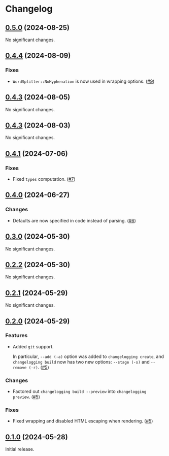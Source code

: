 # Changelog

<!-- changelogging: start -->

## [0.5.0](https://github.com/nekitdev/changelogging/tree/v0.5.0) (2024-08-25)

No significant changes.

## [0.4.4](https://github.com/nekitdev/changelogging/tree/v0.4.4) (2024-08-09)

### Fixes

- `WordSplitter::NoHyphenation` is now used in wrapping options.
  ([#9](https://github.com/nekitdev/changelogging/pull/9))

## [0.4.3](https://github.com/nekitdev/changelogging/tree/v0.4.3) (2024-08-05)

No significant changes.

## [0.4.3](https://github.com/nekitdev/changelogging/tree/v0.4.3) (2024-08-03)

No significant changes.

## [0.4.1](https://github.com/nekitdev/changelogging/tree/v0.4.1) (2024-07-06)

### Fixes

- Fixed `types` computation. ([#7](https://github.com/nekitdev/changelogging/pull/7))

## [0.4.0](https://github.com/nekitdev/changelogging/tree/v0.4.0) (2024-06-27)

### Changes

- Defaults are now specified in code instead of parsing.
  ([#6](https://github.com/nekitdev/changelogging/pull/6))

## [0.3.0](https://github.com/nekitdev/changelogging/tree/v0.3.0) (2024-05-30)

No significant changes.

## [0.2.2](https://github.com/nekitdev/changelogging/tree/v0.2.2) (2024-05-30)

No significant changes.

## [0.2.1](https://github.com/nekitdev/changelogging/tree/v0.2.1) (2024-05-29)

No significant changes.

## [0.2.0](https://github.com/nekitdev/changelogging/tree/v0.2.0) (2024-05-29)

### Features

- Added `git` support.

  In particular, `--add (-a)` option was added to `changelogging create`,
  and `changelogging build` now has two new options: `--stage (-s)` and `--remove (-r)`.
  ([#5](https://github.com/nekitdev/changelogging/pull/5))

### Changes

- Factored out `changelogging build --preview` into `changelogging preview`.
  ([#5](https://github.com/nekitdev/changelogging/pull/5))

### Fixes

- Fixed wrapping and disabled HTML escaping when rendering.
  ([#5](https://github.com/nekitdev/changelogging/pull/5))

## [0.1.0](https://github.com/nekitdev/changelogging/tree/v0.1.0) (2024-05-28)

Initial release.
